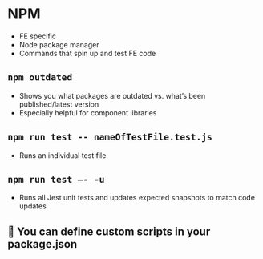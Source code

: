 # NPM

- FE specific
- Node package manager
- Commands that spin up and test FE code

## `npm outdated`

- Shows you what packages are outdated vs. what’s been published/latest version
- Especially helpful for component libraries

## `npm run test -- nameOfTestFile.test.js`

- Runs an individual test file

## `npm run test —- -u`

- Runs all Jest unit tests and updates expected snapshots to match code updates

## 📣 You can define custom scripts in your package.json
